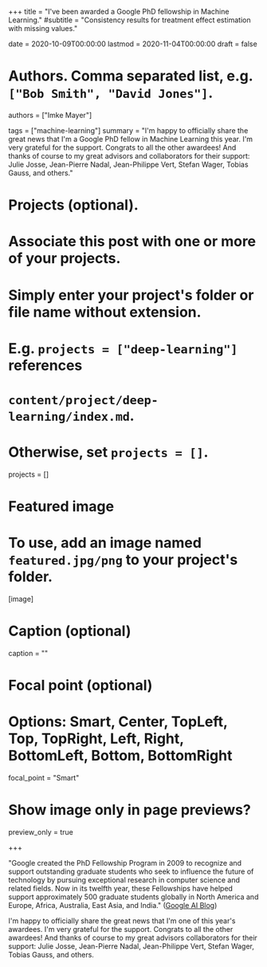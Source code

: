 +++
title = "I've been awarded a Google PhD fellowship in Machine Learning."
#subtitle = "Consistency results for treatment effect estimation with missing values."

date = 2020-10-09T00:00:00
lastmod = 2020-11-04T00:00:00
draft = false

# Authors. Comma separated list, e.g. `["Bob Smith", "David Jones"]`.
authors = ["Imke Mayer"]

tags = ["machine-learning"]
summary = "I'm happy to officially share the great news that I'm a Google PhD fellow in Machine Learning this year. I'm very grateful for the support. Congrats to all the other awardees! And thanks of course to my great advisors and collaborators for their support: Julie Josse, Jean-Pierre Nadal, Jean-Philippe Vert, Stefan Wager, Tobias Gauss, and others."

# Projects (optional).
#   Associate this post with one or more of your projects.
#   Simply enter your project's folder or file name without extension.
#   E.g. `projects = ["deep-learning"]` references
#   `content/project/deep-learning/index.md`.
#   Otherwise, set `projects = []`.
projects = []

# Featured image
# To use, add an image named `featured.jpg/png` to your project's folder.
[image]
  # Caption (optional)
   caption = ""

  # Focal point (optional)
  # Options: Smart, Center, TopLeft, Top, TopRight, Left, Right, BottomLeft, Bottom, BottomRight
  focal_point = "Smart"

  # Show image only in page previews?
  preview_only = true

+++

"Google created the PhD Fellowship Program in 2009 to recognize and support outstanding graduate students who seek to influence the future of technology by pursuing exceptional research in computer science and related fields. Now in its twelfth year, these Fellowships have helped support approximately 500 graduate students globally in North America and Europe, Africa, Australia, East Asia, and India." ([Google AI Blog](https://ai.googleblog.com/2020/10/announcing-2020-google-phd-fellows.html))

I'm happy to officially share the great news that I'm one of this year's awardees. I'm very grateful for the support. Congrats to all the other awardees! And thanks of course to my great advisors collaborators for their support: Julie Josse, Jean-Pierre Nadal, Jean-Philippe Vert, Stefan Wager, Tobias Gauss, and others.
